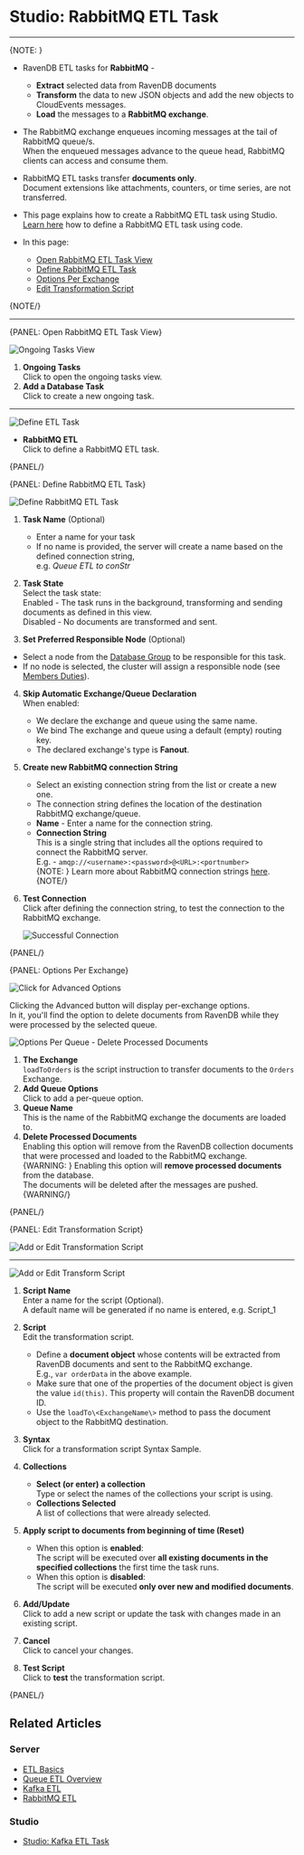 ﻿# Studio: RabbitMQ ETL Task
---

{NOTE: }

* RavenDB ETL tasks for **RabbitMQ** -  
   * **Extract** selected data from RavenDB documents  
   * **Transform** the data to new JSON objects and add the new objects to CloudEvents messages.  
   * **Load** the messages to a **RabbitMQ exchange**.  
* The RabbitMQ exchange enqueues incoming messages at the tail of RabbitMQ queue/s.  
  When the enqueued messages advance to the queue head, RabbitMQ clients can access and consume them.  
* RabbitMQ ETL tasks transfer **documents only**.  
  Document extensions like attachments, counters, or time series, are not transferred.  
* This page explains how to create a RabbitMQ ETL task using Studio.  
  [Learn here](../../../../server/ongoing-tasks/etl/queue-etl/rabbit-mq) how to define a RabbitMQ ETL task using code.  

* In this page:  
  * [Open RabbitMQ ETL Task View](../../../../studio/database/tasks/ongoing-tasks/rabbitmq-etl-task#open-rabbitmq-etl-task-view)  
  * [Define RabbitMQ ETL Task](../../../../studio/database/tasks/ongoing-tasks/rabbitmq-etl-task#define-rabbitmq-etl-task)  
  * [Options Per Exchange](../../../../studio/database/tasks/ongoing-tasks/rabbitmq-etl-task#options-per-exchange)  
  * [Edit Transformation Script](../../../../studio/database/tasks/ongoing-tasks/rabbitmq-etl-task#edit-transformation-script)  

{NOTE/}

---

{PANEL: Open RabbitMQ ETL Task View}

![Ongoing Tasks View](images/queue/ongoing-tasks.png "Ongoing Tasks View")

1. **Ongoing Tasks**  
   Click to open the ongoing tasks view.  
2. **Add a Database Task**  
   Click to create a new ongoing task.  

---

![Define ETL Task](images/queue/rabbitmq_task-selection.png "Define ETL Task")

* **RabbitMQ ETL**  
  Click to define a RabbitMQ ETL task.  
   
{PANEL/}

{PANEL: Define RabbitMQ ETL Task}

![Define RabbitMQ ETL Task](images/queue/rabbitmq_etl-define-task.png "Define RabbitMQ ETL Task")

1. **Task Name** (Optional)  
   * Enter a name for your task  
   * If no name is provided, the server will create a name based on the defined connection string,  
     e.g. *Queue ETL to conStr*  

2. **Task State**  
   Select the task state:  
   Enabled - The task runs in the background, transforming and sending documents as defined in this view.  
   Disabled - No documents are transformed and sent.  

3. **Set Preferred Responsible Node** (Optional)  
  * Select a node from the [Database Group](../../../../studio/database/settings/manage-database-group) to be responsible for this task.  
  * If no node is selected, the cluster will assign a responsible node (see [Members Duties](../../../../studio/database/settings/manage-database-group#database-group-topology---members-duties)).  

4. **Skip Automatic Exchange/Queue Declaration**  
   When enabled:  
    * We declare the exchange and queue using the same name.  
    * We bind The exchange and queue using a default (empty) routing key.  
    * The declared exchange's type is **Fanout**.  

5. **Create new RabbitMQ connection String**  
    * Select an existing connection string from the list or create a new one.  
    * The connection string defines the location of the destination RabbitMQ exchange/queue.  
    * **Name** - Enter a name for the connection string.  
    * **Connection String**  
      This is a single string that includes all the options required to connect the 
      RabbitMQ server.  
      E.g. -  `amqp://<username>:<password>@<URL>:<portnumber>`  
      {NOTE: }
       Learn more about RabbitMQ connection strings [here](https://www.rabbitmq.com/uri-spec.html).  
      {NOTE/}

6. **Test Connection**  
   Click after defining the connection string, to test the connection to 
   the RabbitMQ exchange.  

     ![Successful Connection](images/queue/rabbitmq_successful-connection.png "Successful Connection")

{PANEL/}  

{PANEL: Options Per Exchange}

![Click for Advanced Options](images/queue/rabbitmq_click-for-advanced-options.png "Click for Advanced Options")

Clicking the Advanced button will display per-exchange options.  
In it, you'll find the option to delete documents from RavenDB 
while they were processed by the selected queue.  

![Options Per Queue - Delete Processed Documents](images/queue/rabbitmq_options-per-topic.png "Options Per Queue - Delete Processed Documents")

1. **The Exchange**  
   `loadToOrders` is the script instruction to transfer documents to the `Orders` Exchange.  
2. **Add Queue Options**  
   Click to add a per-queue option.  
3. **Queue Name**  
   This is the name of the RabbitMQ exchange the documents are loaded to.  
4. **Delete Processed Documents**  
   Enabling this option will remove from the RavenDB collection documents that 
   were processed and loaded to the RabbitMQ exchange.  
   {WARNING: }
    Enabling this option will **remove processed documents** from the database.  
    The documents will be deleted after the messages are pushed.  
   {WARNING/}

{PANEL/}

{PANEL: Edit Transformation Script}

![Add or Edit Transformation Script](images/queue/add-or-edit-script.png "Add or Edit Transformation Script")

---

![Add or Edit Transform Script](images/queue/rabbitmq_transformation-script.png "Add or Edit Transform Script")

1. **Script Name**  
   Enter a name for the script (Optional).  
   A default name will be generated if no name is entered, e.g. Script_1  

2. **Script**  
   Edit the transformation script.  
   * Define a **document object** whose contents will be extracted from 
     RavenDB documents and sent to the RabbitMQ exchange.  
     E.g., `var orderData` in the above example.  
   * Make sure that one of the properties of the document object 
     is given the value `id(this)`. This property will contain the 
     RavenDB document ID.  
   * Use the `loadTo\<ExchangeName\>` method to pass the document object 
     to the RabbitMQ destination.  

3. **Syntax**  
   Click for a transformation script Syntax Sample.  

4. **Collections**  
    * **Select (or enter) a collection**  
      Type or select the names of the collections your script is using.  
    * **Collections Selected**  
      A list of collections that were already selected.  

5. **Apply script to documents from beginning of time (Reset)**  
    * When this option is **enabled**:  
      The script will be executed over **all existing documents in the 
      specified collections** the first time the task runs.  
    * When this option is **disabled**:  
      The script will be executed **only over new and modified documents**.  

6. **Add/Update**  
   Click to add a new script or update the task with changes made in an existing script.  

7. **Cancel**  
   Click to cancel your changes.  

8. **Test Script**  
   Click to **test** the transformation script.  

{PANEL/}

## Related Articles

### Server

- [ETL Basics](../../../../server/ongoing-tasks/etl/basics)
- [Queue ETL Overview](../../../../server/ongoing-tasks/etl/queue-etl/overview)
- [Kafka ETL](../../../../server/ongoing-tasks/etl/queue-etl/kafka)
- [RabbitMQ ETL](../../../../server/ongoing-tasks/etl/queue-etl/rabbit-mq)

### Studio

- [Studio: Kafka ETL Task](../../../../studio/database/tasks/ongoing-tasks/kafka-etl-task)
